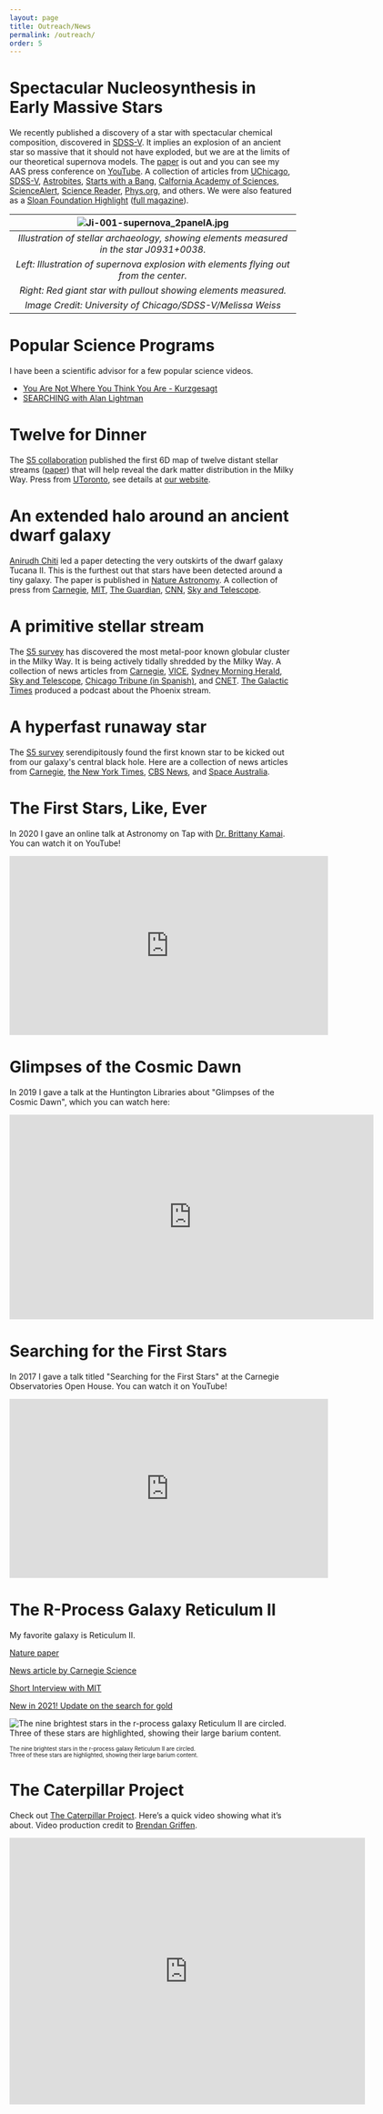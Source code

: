 ```yaml
---
layout: page
title: Outreach/News
permalink: /outreach/
order: 5
---
```


# Spectacular Nucleosynthesis in Early Massive Stars
We recently published a discovery of a star with spectacular chemical composition, discovered in [SDSS-V](https://sdss.org/).
It implies an explosion of an ancient star so massive that it should not have exploded, but we are at the limits of our theoretical supernova models.
The [paper](https://ui.adsabs.harvard.edu/abs/2024ApJ...961L..41J/abstract) is out and you can see my AAS press conference on [YouTube](https://www.youtube.com/live/XCd662aOmy4?si=BtsCACfPFL2gsvDP&t=1972).
A collection of articles from
[UChicago](https://news.uchicago.edu/story/scientists-find-unusual-star-hints-new-way-stars-can-die),
[SDSS-V](https://www.sdss.org/barbenheimer-star/),
[Astrobites](https://astrobites.org/2024/01/11/astrobites-at-aas-243-day-3/),
[Starts with a Bang](https://bigthink.com/starts-with-a-bang/milky-way-weirdest-star/),
[Calfornia Academy of Sciences](https://www.calacademy.org/explore-science/the-barbenheimer-star-and-exploding-white-dwarfs),
[ScienceAlert](https://www.sciencealert.com/ancient-gigantic-star-exploded-in-a-way-we-didnt-think-was-possible),
[Science Reader](https://sciencereader.com/science-update-barbenheimer-star-quantum-effects-and-innovative-robots/),
[Phys.org](https://phys.org/news/2024-01-discovery-unusual-star-picture-stars.html), and others.
We were also featured as a [Sloan Foundation Highlight](https://impact.sloan.org/the-13-billion-year-old-mystery-that-could-blow-up-our-understanding-of-the-birth-and-death-of-c9e11feaf9dd) ([full magazine](https://sloan.org/storage/app/media/files/annual_reports/2024_Highlights.pdf)).
<!--
[Interesting Engineering](https://interestingengineering.com/science/barbenheimer-study-finds-clues-of-ancient-explosion-in-an-extant-star),
[IFLScience](https://www.iflscience.com/barbenheimer-star-loaded-with-heavy-metals-is-unlike-anything-scientists-have-seen-or-expected-72466),
[The Science Times](https://www.sciencetimes.com/articles/48204/20240116/baffling-barbenheimer-star-defies-conventional-theories-cosmic-demise-element-creation.htm),
[Locgi News](https://www.locgi.com/science/barbenheimer-star-loaded-with-heavy-metals-is-unlike-anything-scientists-have-seen-or-expected-3038),
[ISP.Page](https://isp.page/news/a-star-with-a-mystical-past-discovering-the-barbenheimer-star/#gsc.tab=0),
[ISP.Page](https://isp.page/news/a-lone-stars-supernova-origins-unveiled/#gsc.tab=0),
[Meson Stars](https://www.mesonstars.com/space/researchers-have-found-the-remains-of-the-barbenheimer-star-it-damaged-the-known-laws-of-material-science-when-it-detonated/),
[BNN Breaking](https://bnnbreaking.com/tech/science-tech/milky-ways-barbenheimer-star-bears-unique-chemical-imprint-of-ancient-supernova/).
-->

| ![Ji-001-supernova_2panelA.jpg](img/Ji-001-supernova_2panelA.jpg) | 
|:--:| 
| *Illustration of stellar archaeology, showing elements measured in the star J0931+0038.* |
| *Left: Illustration of supernova explosion with elements flying out from the center.* |
| *Right: Red giant star with pullout showing elements measured.* |
| *Image Credit: University of Chicago/SDSS-V/Melissa Weiss* |

# Popular Science Programs
I have been a scientific advisor for a few popular science videos.
* [You Are Not Where You Think You Are - Kurzgesagt](https://www.youtube.com/watch?v=Pj-h6MEgE7I)
* [SEARCHING with Alan Lightman](https://searchingformeaning.org/)

# Twelve for Dinner
The [S5 collaboration](https://s5collab.github.io/) published the first 6D map of twelve distant stellar streams ([paper](https://ui.adsabs.harvard.edu/abs/2021arXiv211006950L)) that will help reveal the dark matter distribution in the Milky Way. Press from [UToronto](https://www.dunlap.utoronto.ca/dozen_stellar_stream/), see details at [our website](https://s5collab.github.io/one_dozen_streams_press_release/).

# An extended halo around an ancient dwarf galaxy
[Anirudh Chiti](http://www.mit.edu/~achiti/) led a paper detecting the very outskirts of the dwarf galaxy Tucana II.
This is the furthest out that stars have been detected around a tiny galaxy. The paper is published in [Nature Astronomy](https://rdcu.be/ceAbh).
A collection of press from
[Carnegie](https://carnegiescience.edu/node/2706),
[MIT](https://news.mit.edu/2021/astronomers-detect-extended-dark-matter-halo-ancient-dwarf-galaxy-0201),
[The Guardian](https://www.theguardian.com/science/2021/feb/01/discovery-of-outer-stars-of-dwarf-galaxy-sheds-new-light-on-dark-matter),
[CNN](https://www.cnn.com/2021/02/02/world/dark-matter-halo-ancient-galaxy-scn-trnd/index.html),
[Sky and Telescope](https://skyandtelescope.org/astronomy-news/our-tiny-galactic-neighbor-hosts-ancient-stars/).

# A primitive stellar stream

The [S5 survey](https://s5collab.github.io/) has discovered the most metal-poor known globular cluster in the Milky Way.
It is being actively tidally shredded by the Milky Way.
A collection of news articles from
[Carnegie](https://carnegiescience.edu/news/stellar-archaeology-reveals-remnant-ancient-globular-cluster-thats-last-its-kind), 
[VICE](https://www.vice.com/en_us/article/k7qp3a/scientists-found-an-ancient-graveyard-of-anomalous-stars-in-our-galaxys-halo),
[Sydney Morning Herald](https://www.smh.com.au/national/australian-scientists-discover-dying-building-block-of-milky-way-20200729-p55gin.html),
[Sky and Telescope](https://skyandtelescope.org/astronomy-news/remains-of-an-ancient-star-cluster-revealed/),
[Chicago Tribune (in Spanish)](https://www.chicagotribune.com/espanol/entretenimiento/sns-es-arqueologia-estelar-via-lactea-cumulo-globular-ciencia-20200729-5dswqmg72vbvvgfrjwhcdil7ke-story.html),
and
[CNET](https://www.cnet.com/news/astronomers-find-a-dying-remnant-from-star-cluster-that-shouldnt-have-existed/).
[The Galactic Times](https://podcasts.apple.com/us/podcast/ep-4-august-5-2020-over-solar-systems-horizon-phoenix/id1519876423?i=1000487330923) produced a podcast about the Phoenix stream.

# A hyperfast runaway star

The [S5 survey](https://s5collab.github.io/) serendipitously found the first known star to be kicked out from our galaxy's central black hole. Here are a collection of news articles from
[Carnegie](https://carnegiescience.edu/node/2570), 
[the New York Times](https://www.nytimes.com/2019/11/14/science/stars-black-hole-milky-way.html),
[CBS News](https://www.cbsnews.com/amp/news/black-hole-supermassive-black-hole-throws-star-out-of-milky-way-galaxy-3point7-million-mph-today/),
and
[Space Australia](https://spaceaustralia.com/feature/supermassive-black-hole-ejects-hyper-velocity-star).

# The First Stars, Like, Ever
In 2020 I gave an online talk at Astronomy on Tap with [Dr. Brittany Kamai](https://sites.google.com/site/brittanykamai). You can watch it on YouTube!

<iframe width="560" height="315" src="https://www.youtube.com/embed/B8W-0VzFa90?start=2691" frameborder="0" allow="accelerometer; autoplay; encrypted-media; gyroscope; picture-in-picture" allowfullscreen></iframe>

# Glimpses of the Cosmic Dawn
In 2019 I gave a talk at the Huntington Libraries about "Glimpses of the Cosmic Dawn", which you can watch here:
<iframe id="ls_embed_1558501032" src="https://livestream.com/accounts/14570535/events/8566659/videos/188883055/player?width=640&height=360&enableInfo=false&defaultDrawer=&autoPlay=false&mute=false" width="640" height="360" frameborder="0" scrolling="no" allowfullscreen> </iframe>

# Searching for the First Stars
In 2017 I gave a talk titled "Searching for the First Stars" at the Carnegie Observatories Open House. You can watch it on YouTube!

<iframe width="560" height="315" src="https://www.youtube.com/embed/hDpc3qBv3aQ" frameborder="0" gesture="media" allowfullscreen></iframe>

# The R-Process Galaxy Reticulum II
My favorite galaxy is Reticulum II.

[Nature paper](http://www.nature.com/nature/journal/vaop/ncurrent/full/nature17425.html)

[News article by Carnegie Science](https://carnegiescience.edu/node/2014)

[Short Interview with MIT](http://news.mit.edu/2016/3-q-galaxy-origin-cosmos-heaviest-elements-0321)

[New in 2021! Update on the search for gold](https://www.pnas.org/content/118/4/e2026110118)

![The nine brightest stars in the r-process galaxy Reticulum II are circled. Three of these stars are highlighted, showing their large barium content.](/img/RetII_3Q_v3_lowres.png)

<sub><sup>The nine brightest stars in the r-process galaxy Reticulum II are circled. </sup></sub>
<br>
<sub><sup>Three of these stars are highlighted, showing their large barium content.</sup></sub>

# The Caterpillar Project
Check out [The Caterpillar Project](http://www.caterpillarproject.org/). Here’s a quick video showing what it’s about. Video production credit to [Brendan Griffen](http://brendangriffen.com/).

<iframe width="625" height="469" src="https://www.youtube.com/embed/g1ti7i7Ay3c?feature=oembed" frameborder="0" allowfullscreen></iframe>


<!--
Other articles I have commented on.
https://www.sciencenews.org/article/supernova-heavy-elements-source-earth-crust-deep-sea
-->
